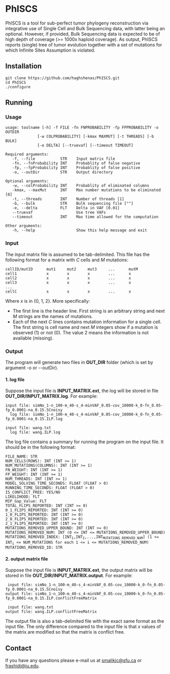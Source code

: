 # PhISCS

PhISCS is a tool for sub-perfect tumor phylogeny reconstruction via integrative use of Single Cell and Bulk Sequencing data, with latter being an optional. However, if provided, Bulk Sequencing data is expected to be of high depth of coverage (>= 1000x haploid coverage). As output, PhISCS reports (single) tree of tumor evolution together with a set of mutations for which Infinite Sites Assumption is violated. 

## Installation
```
git clone https://github.com/haghshenas/PhISCS.git
cd PhISCS
./configure
```

## Running
### Usage
```
usage: toolname [-h] -f FILE -fn FNPROBABILITY -fp FPPROBABILITY -o OUTDIR
              [-w COLPROBABILITY] [-kmax MAXMUT] [-t THREADS] [-b BULK]
              [-e DELTA] [--truevaf] [--timeout TIMEOUT]

Required arguments:
   -f, --file           STR    Input matrix file
   -fn, --fnProbability INT    Probablity of false negative
   -fp, --fpProbability INT    Probablity of false positive
   -o, --outDir         STR    Output directory

Optional arguments:
   -w, --colProbability INT    Probablity of eliminated columns
   -kmax, --maxMut      INT    Max number mutations to be eliminated [0]
   -t, --threads        INT    Number of threads [1]
   -b, --bulk           STR    Bulk sequencing file [""]
   -e, --delta          FLT    Delta in VAF [0.01]
   --truevaf                   Use tree VAFs
   --timeout            INT    Max time allowed for the computation

Other arguments:
   -h, --help                  Show this help message and exit
```

### Input
The input matrix file is assumed to be tab-delimited. This file has the following format for a matrix with _C_ cells and _M_ mutations:
```
cellID/mutID      mut1     mut2     mut3     ...      mutM
cell1             x        x        x        ...      x
cell2             x        x        x        ...      x
cell3             x        x        x        ...      x
...
cellC             x        x        x        ...      x
```
Where _x_ is in {0, 1, 2}. More specifically:
* The first line is the header line. First string is an arbitrary string and next _M_ strings are the names of mutations.
* Each of the next _C_ lines contains mutation information for a single cell. The first string is cell name and next _M_ integers show if a mutation is observed (1) or not (0). The value 2 means the information is not available (missing).

### Output
The program will generate two files in **OUT_DIR** folder (which is set by argument -o or --outDir).
#### 1. log file
Suppose the input file is **INPUT_MATRIX.ext**, the log will be stored in file **OUT_DIR/INPUT_MATRIX.log**. For example:
```
input file: simNo_1-n_100-m_40-s_4-minVAF_0.05-cov_10000-k_0-fn_0.05-fp_0.0001-na_0.15.SCnoisy
  log file: simNo_1-n_100-m_40-s_4-minVAF_0.05-cov_10000-k_0-fn_0.05-fp_0.0001-na_0.15.ILP.log

input file: wang.txt
  log file: wang.ILP.log
```
The log file contains a summary for running the program on the input file. It should be in the following format:
<pre><code>FILE_NAME: STR
NUM_CELLS(ROWS): INT (INT >= 1)
NUM_MUTATIONS(COLUMNS): INT (INT >= 1)
FN_WEIGHT: INT (INT >= 1)
FP_WEIGHT: INT (INT >= 1)
NUM_THREADS: INT (INT >= 1)
MODEL_SOLVING_TIME_SECONDS: FLOAT (FLOAT > 0)
RUNNING_TIME_SECONDS: FLOAT (FLOAT > 0)
IS_CONFLICT_FREE: YES/NO
LIKELIHOOD: FLT
MIP_Gap_Value: FLT
TOTAL_FLIPS_REPORTED: INT (INT >= 0)
0_1_FLIPS_REPORTED: INT (INT >= 0)
1_0_FLIPS_REPORTED: INT (INT >= 0)
2_0_FLIPS_REPORTED: INT (INT >= 0)
2_1_FLIPS_REPORTED: INT (INT >= 0)
MUTATIONS_REMOVED_UPPER_BOUND: INT (INT >= 0)
MUTATIONS_REMOVED_NUM: INT (0 <= INT <= MUTATIONS_REMOVED_UPPER_BOUND)
MUTATIONS_REMOVED_INDEX: [INT<sub>1</sub>,INT<sub>2</sub>,...,INT<sub>MUTATIONS_REMOVED_NUM</sub>] (1 <= INT<sub>i</sub> <= NUM_MUTATIONS for each 1 <= i <= MUTATIONS_REMOVED_NUM)
MUTATIONS_REMOVED_ID: STR
</code></pre>
#### 2. output matrix file
Suppose the input file is **INPUT_MATRIX.ext**, the output matrix will be stored in file **OUT_DIR/INPUT_MATRIX.output**. For example:
```
 input file: simNo_1-n_100-m_40-s_4-minVAF_0.05-cov_10000-k_0-fn_0.05-fp_0.0001-na_0.15.SCnoisy
output file: simNo_1-n_100-m_40-s_4-minVAF_0.05-cov_10000-k_0-fn_0.05-fp_0.0001-na_0.15.ILP.conflictFreeMatrix

 input file: wang.txt
output file: wang.ILP.conflictFreeMatrix
```
The output file is also a tab-delimited file with the exact same format as the input file. The only difference compared to the input file is that _x_ values of the matrix are modified so that the matrix is conflict free.


## Contact
If you have any questions please e-mail us at smalikic@sfu.ca or frashidi@iu.edu.

